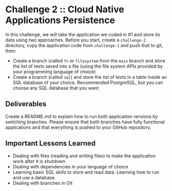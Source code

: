 # Challenge 2 :: Cloud Native Applications Persistence


In this challenge, we will take the application we coded in #1 and store its data using two approaches. 
Before you start, create a `challenge-2` directory, copy the application code from `challenge-1` and push that to git, then: 
- Create a branch (called `fs` or `filesystem` from the `main` branch and store the list of texts saved into a file (using the file system APIs provided by your programming language of choice)
- Create a branch (called `sql`) and store the list of texts in a table inside an SQL database of your choice. Recommended PostgreSQL, but you can choose any SQL database that you want

## Deliverables 

Create a README.md to explain how to run both application versions by switching branches. 
Please ensure that both branches have fully functional applications and that everything is pushed to your GitHub repository. 

## Important Lessons Learned
- Dealing with files (reading and writing files) to make the application work after it is shutdown
- Dealing with dependencies in your language of choice
- Learning basic SQL skills to store and read data. Learning how to run and use a database.
- Dealing with branches in Git
